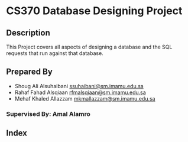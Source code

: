 # CS370 Database Designing Project

## Description
This Project covers all aspects of designing a database and the SQL requests that run against that database.

## Prepared By 
- Shoug Ali Alsuhaibani      ssuhaibani@sm.imamu.edu.sa
- Rahaf Fahad Alsqiaan       rfmalsqiaan@sm.imamu.edu.sa
- Mehaf Khaled Allazzam      mkmallazzam@sm.imamu.edu.sa

### Supervised By: Amal Alamro 

## Index 
